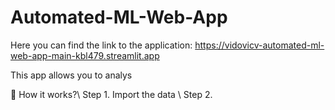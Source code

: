 # Automated-ML-Web-App
Here you can find the link to the application: https://vidovicv-automated-ml-web-app-main-kbl479.streamlit.app


This app allows you to analys

🤔 How it works?\\
Step 1. Import the data \\
Step 2. 
